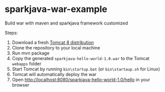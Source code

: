 # sparkjava-war-example
Build war with maven and sparkjava framework customized

Steps:

1. Download a fresh [Tomcat 8 distribution](https://tomcat.apache.org/download-80.cgi)
2. Clone the repository to your local machine
3. Run mvn package
4. Copy the generated `sparkjava-hello-world-1.0.war` to the Tomcat `webapps` folder
5. Start Tomcat by running `bin\startup.bat` (or `bin\startaup.sh` for Linux)
5. Tomcat will automatically deploy the war
6. Open [http://localhost:8080/sparkjava-hello-world-1.0/hello](http://localhost:8080/sparkjava-hello-world-1.0/hello) in your browser

